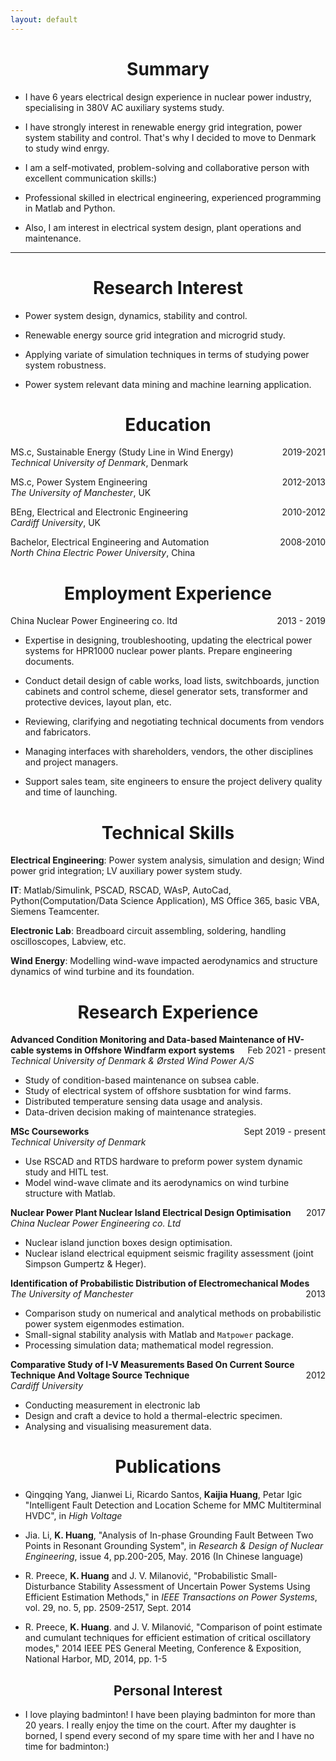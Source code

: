 ```yaml
---
layout: default
---
```


<h1 align=center>Summary</h1>

- I have 6 years electrical design experience in nuclear power industry, specialising in 380V AC auxiliary systems study.

- I have strongly interest in renewable energy grid integration, power system stability and control. That's why I decided to move to Denmark to study wind enrgy.

- I am a self-motivated, problem-solving and collaborative person with excellent communication skills:)

- Professional skilled in electrical engineering, experienced programming in Matlab and Python.

- Also, I am interest in electrical system design, plant operations and maintenance.

----

<h1 align=center>Research Interest</h1>

- Power system design, dynamics, stability and control.

- Renewable energy source grid integration and microgrid study.

- Applying variate of simulation techniques in terms of studying power system robustness.

- Power system relevant data mining and machine learning application.

<h1 align=center>Education</h1>

<p style="text-align:left;">
    MS.c, Sustainable Energy (Study Line in Wind Energy)
    <span style="float:right;">
        2019-2021
    </span><br>
<span style = "font-style: italic">Technical University of Denmark</span>, Denmark    
</p>
  
<p style="text-align:left;">
   MS.c, Power System Engineering
    <span style="float:right;">
        2012-2013
    </span><br>
<span style = "font-style: italic">The University of Manchester</span>, UK 
</p>

<p style="text-align:left;">
   BEng, Electrical and Electronic Engineering
    <span style="float:right;">
   2010-2012     
    </span><br>
<span style = "font-style: italic">Cardiff University</span>, UK
</p>
   
<p style="text-align:left;">
   Bachelor, Electrical Engineering and Automation
    <span style="float:right;">
   2008-2010     
    </span><br>
<span style = "font-style: italic">North China Electric Power University</span>, China
</p>

<h1 align=center>Employment Experience</h1>

<p style="text-align:left;">
   China Nuclear Power Engineering co. ltd
    <span style="float:right;">
   2013 - 2019  
    </span>	
</p>
   
  - Expertise in designing, troubleshooting, updating the electrical power systems for HPR1000 nuclear power plants. Prepare engineering documents.
  
  - Conduct detail design of cable works, load lists, switchboards, junction cabinets and control scheme, diesel generator sets, transformer and protective devices, layout plan, etc.
  
  - Reviewing, clarifying and negotiating technical documents from vendors and fabricators.
  
  - Managing interfaces with shareholders, vendors, the other disciplines and project managers.
  
  - Support sales team, site engineers to ensure the project delivery quality and time of launching.
  

<h1 align=center>Technical Skills</h1>

**Electrical Engineering**: Power system analysis, simulation and design; Wind power grid integration; LV auxiliary power system study.

**IT**: Matlab/Simulink, PSCAD, RSCAD, WAsP, AutoCad, Python(Computation/Data Science Application), MS Office 365, basic VBA, Siemens Teamcenter.

**Electronic Lab**: Breadboard circuit assembling, soldering, handling oscilloscopes, Labview, etc.

**Wind Energy**: Modelling wind-wave impacted aerodynamics and structure dynamics of wind turbine and its foundation.

<!-- Research Experience -->
<h1 align=center>Research Experience</h1>

<p style="text-align:left">
<span style="font-weight:bold"> Advanced Condition Monitoring and Data-based Maintenance of HV-cable systems in Offshore Windfarm export systems</span>
<span style="float:right;">Feb 2021 - present </span><br>
<span style="font-style:italic">Technical University of Denmark & Ørsted Wind Power A/S </span>
</p>


 - Study of condition-based maintenance on subsea cable.
 - Study of electrical system of offshore susbtation for wind farms.
 - Distributed temperature sensing data usage and analysis.
 - Data-driven decision making of maintenance strategies.

<p style="text-align:left">
<span style="font-weight:bold"> MSc Courseworks </span> 
<span style="float:right;">Sept 2019 - present </span><br>
<span style="font-style:italic">Technical University of Denmark</span>
</p>

 - Use RSCAD and RTDS hardware to preform power system dynamic study and HITL test. 
 - Model wind-wave climate and its aerodynamics on wind turbine structure with Matlab.
  

<p style="text-align:left">
<span style="font-weight:bold"> Nuclear Power Plant Nuclear Island Electrical Design Optimisation </span>
<span style="float:right;">2017</span><br>
<span style="font-style:italic">China Nuclear Power Engineering co. Ltd</span></p>
		
 - Nuclear island junction boxes design optimisation. 
 - Nuclear island electrical equipment seismic fragility assessment (joint Simpson Gumpertz & Heger).
  
<p style="text-align:left">
<span style="font-weight:bold"> Identification of Probabilistic Distribution of Electromechanical Modes </span>
<span style="float:right;">2013</span><br>
<span style="font-style:italic">The University of Manchester</span>
</p>

- Comparison study on numerical and analytical methods on probabilistic power system eigenmodes estimation.
- Small-signal stability analysis with Matlab and `Matpower` package.
- Processing simulation data; mathematical model regression.
	
<p style="text-align:left">
<span style="font-weight:bold"> Comparative Study of I-V Measurements Based On Current Source Technique And Voltage Source Technique </span>
<span style="float:right;">2012</span><br>
<span style="font-style:italic">Cardiff University</span>
</p>

- Conducting measurement in electronic lab
- Design and craft a device to hold a thermal-electric specimen.
- Analysing and visualising measurement data.

<h1 align=center>Publications</h1>
    
- Qingqing Yang, Jianwei Li, Ricardo Santos, **Kaijia Huang**, Petar Igic "Intelligent Fault Detection and Location Scheme for MMC Multiterminal HVDC", in *High Voltage*

- Jia. Li, **K. Huang**, "Analysis of In-phase Grounding Fault Between Two Points in Resonant Grounding System", in *Research & Design of Nuclear Engineering*, issue 4, pp.200-205, May. 2016 (In Chinese language)

- R. Preece, **K. Huang**  and J. V. Milanović, "Probabilistic Small-Disturbance Stability Assessment of Uncertain Power Systems Using Efficient Estimation Methods," in *IEEE Transactions on Power Systems*, vol. 29, no. 5, pp. 2509-2517, Sept. 2014
	<!-- - Main Contribution: Comparison study on the Monte Carlo Method, Two Point Estimate method, Gram Charlier method and Probability Collocation Method in terms of efficiency and compatibility. -->

- R. Preece, **K. Huang**. and J. V. Milanović, "Comparison of point estimate and cumulant techniques for efficient estimation of critical oscillatory modes," 2014 IEEE PES General Meeting, Conference & Exposition, National Harbor, MD, 2014, pp. 1-5

<h2 align=center>Personal Interest</h2>

- I love playing badminton! I have been playing badminton for more than 20 years. I really enjoy the time on the court. After my daughter is borned, I spend every second of my spare time with her and I have no time for badminton:)
